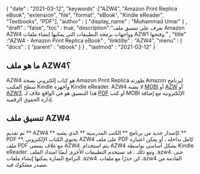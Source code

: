 {
  "date" : "2021-03-12",
  "keywords" :["AZW4", "Amazon Print Replica eBook", "extension", "file", "format", "eBook", "Kindle eReader", "Textbooks", "PDF"],
  "author" : {
    "display_name" : "Muhammad Umar"
} ,
  "draft" : "false",
  "toc" : true,
  "description":"تعرف على تنسيق ملف Amazon AZW4 وواجهات برمجة التطبيقات التي يمكنها إنشاء ملفات AZW1 وفتحها." ,
  "title" :"AZW4 - Amazon Print Replica eBook" ,
  "linktitle" : "AZW4",
  "menu" : {
    "docs" : {
      "parent" : "ebook"
}
} ,
  "lastmod" : "2021-03-12"
}

## ما هو ملف AZW4؟

AZW4 هو كتاب إلكتروني نسخة Amazon Print Replica طورته Amazon لبرنامج سطح المكتب Kindle وأجهزة Kindle eReader. AZW4 لا يشبه [MOBI](/ar/ebook/mobi/) أو [AZW](/ar/ebook/azw/) أو [AZW3](/ar/ebook/azw3/). هذا التنسيق هو في الواقع غلاف لـ [PDF](/ar/pdf/) أو كتب MOBI الإلكترونية مع إضافة إدارة الحقوق الرقمية.

## تنسيق ملف AZW4

تم تقديم ** AZW4 ** كإصدار جديد من برنامج ** الكتب المدرسية ** الذي يشبه ** PDF **. يحتوي الكتاب الإلكتروني AZW4 على ملف PDF كامل بداخله ، أو يمكن اعتباره ملف PDF مع غلاف يسمى AZW4. يتم استخدام AZW4 بشكل أساسي بواسطة Kindle eReader. ومع ذلك ، قد تستخدم التطبيقات الأخرى أيضًا امتداد الملف .azw4. حتى البرامج الضارة يمكنها إنشاء ملفات .azw4. كن حذرًا مع ملفات .azw4 القادمة من مصدر مشكوك فيه.



